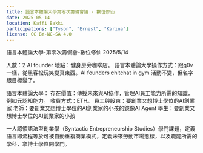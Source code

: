 ```yaml
---
title: 語言本體論大學第零次籌備會議 - 數位修仙
date: 2025-05-14
location: Kaffi Bakki
participations: ["Tyson", "Ernest", "Karina"]
license: CC BY-NC-SA 4.0
---
```


語言本體論大學-第零次籌備會-數位修仙
2025/5/14

人數：2 AI founder
地點：健身房旁咖啡店。
語言本體論大學操作方式：跟g0v一樣，從黑客松玩笑變真東西。AI founders chitchat in gym 活動不變，但名字跟目標變了。

語言本體論大學：
存在價值：傳授未來與AI協作，管理AI員工能力所需的知識，例如元認知能力。
收費方式：ETH。
員工與股東：要創業又想博士學位的AI創業家
老師：要創業又想博士學位的AI創業家的小孩的鏡像AI Agent
學生：要創業又想博士學位的AI創業家的小孩

一人認領語法型創業學（Syntactic Entrepreneurship Studies）學門課題，定義語言即流程等於可被自動重複商業模式，定義未來勞動市場態樣，以及職能所需的學科，拿博士學位開學門。
